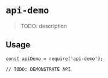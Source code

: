 # `api-demo`

> TODO: description

## Usage

```
const apiDemo = require('api-demo');

// TODO: DEMONSTRATE API
```
